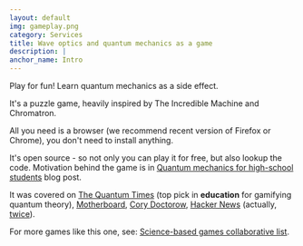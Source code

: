 ```yaml
---
layout: default
img: gameplay.png
category: Services
title: Wave optics and quantum mechanics as a game
description: |
anchor_name: Intro
---
```


Play for fun! Learn quantum mechanics as a side effect.

It's a puzzle game, heavily inspired by The Incredible Machine and Chromatron.

All you need is a browser (we recommend recent version of Firefox or Chrome), you don't need to install anything.

It's open source - so not only you can play it for free, but also lookup the code. Motivation behind the game is in [Quantum mechanics for high-school students](http://p.migdal.pl/2016/08/15/quantum-mechanics-for-high-school-students.html) blog post.

It was covered on [The Quantum Times](http://thequantumtimes.org/2017/03/gamifying-quantum-theory/) (top pick in **education** for gamifying quantum theory), [Motherboard](https://motherboard.vice.com/en_us/article/a3jkya/quantum-game-physics-computer-puzzle), [Cory Doctorow](https://boingboing.net/2017/12/15/schroedingers-browser.html), [Hacker News](https://news.ycombinator.com/item?id=14432176) (actually, [twice](https://news.ycombinator.com/item?id=15905924)).

For more games like this one, see: [Science-based games collaborative list](https://github.com/stared/science-based-games-list).
